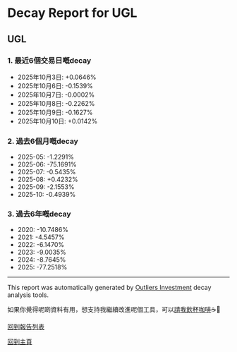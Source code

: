 # Decay Report for UGL

## UGL

### 1. 最近6個交易日嘅decay

- 2025年10月3日: +0.0646%
- 2025年10月6日: -0.1539%
- 2025年10月7日: -0.0002%
- 2025年10月8日: -0.2262%
- 2025年10月9日: -0.1627%
- 2025年10月10日: +0.0142%

### 2. 過去6個月嘅decay

- 2025-05: -1.2291%
- 2025-06: -75.1691%
- 2025-07: -0.5435%
- 2025-08: +0.4232%
- 2025-09: -2.1553%
- 2025-10: -0.4939%

### 3. 過去6年嘅decay

- 2020: -10.7486%
- 2021: -4.5457%
- 2022: -6.1470%
- 2023: -9.0035%
- 2024: -8.7645%
- 2025: -77.2518%

------------------------------
This report was automatically generated by [Outliers Investment](https://outliersecon.github.io/Outliers-Investment/) decay analysis tools.

如果你覺得呢啲資料有用，想支持我繼續改進呢個工具，可以[請我飲杯咖啡](https://buymeacoffee.com/outliersecon)☕🙏

[回到報告列表](https://outliersecon.github.io/Outliers-Investment/reports/reports_public)

[回到主頁](https://outliersecon.github.io/Outliers-Investment/)